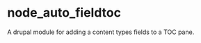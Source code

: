 node_auto_fieldtoc
==================

A drupal module for adding a content types fields to a TOC pane.
